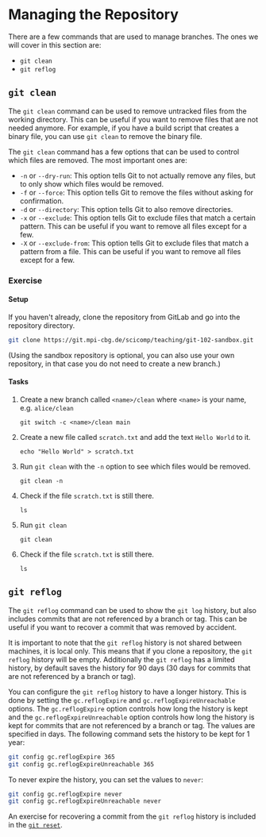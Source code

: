 # Managing the Repository

There are a few commands that are used to manage branches. The ones we will cover in this section are:

* `git clean`
* `git reflog`

## `git clean`

The `git clean` command can be used to remove untracked files from the working directory. This can be useful if you want
to remove files that are not needed anymore. For example, if you have a build script that creates a binary file, you can
use `git clean` to remove the binary file.

The `git clean` command has a few options that can be used to control which files are removed. The most important ones
are:

* `-n` or `--dry-run`: This option tells Git to not actually remove any files, but to only show which files would be
  removed.
* `-f` or `--force`: This option tells Git to remove the files without asking for confirmation.
* `-d` or `--directory`: This option tells Git to also remove directories.
* `-x` or `--exclude`: This option tells Git to exclude files that match a certain pattern. This can be useful if you
  want to remove all files except for a few.
* `-X` or `--exclude-from`: This option tells Git to exclude files that match a pattern from a file. This can be useful
  if you want to remove all files except for a few.

### Exercise

#### Setup

If you haven't already, clone the repository from GitLab and go into the repository directory.

```bash
git clone https://git.mpi-cbg.de/scicomp/teaching/git-102-sandbox.git
```

(Using the sandbox repository is optional, you can also use your own repository, in that case you do not need to create
a new branch.)

#### Tasks

1. Create a new branch called `<name>/clean` where `<name>` is your name, e.g. `alice/clean`

   ```bash,reveal
   git switch -c <name>/clean main
   ```

2. Create a new file called `scratch.txt` and add the text `Hello World` to it.

   ```bash,reveal
   echo "Hello World" > scratch.txt
   ```

3. Run `git clean` with the `-n` option to see which files would be removed.

   ```bash,reveal
   git clean -n
   ```

4. Check if the file `scratch.txt` is still there.

   ```bash,reveal
   ls
   ```

5. Run `git clean`

   ```bash,reveal
   git clean
   ```

6. Check if the file `scratch.txt` is still there.

   ```bash,reveal
   ls
   ```

## `git reflog`

The `git reflog` command can be used to show the `git log` history, but also includes commits that are not referenced by
a branch or tag. This can be useful if you want to recover a commit that was removed by accident.

It is important to note that the `git reflog` history is not shared between machines, it is local only. This means that
if you clone a repository, the `git reflog` history will be empty. Additionally the `git reflog` has a limited history,
by default saves the history for 90 days (30 days for commits that are not referenced by a branch or tag).

You can configure the `git reflog` history to have a longer history. This is done
by setting the `gc.reflogExpire` and `gc.reflogExpireUnreachable` options. The `gc.reflogExpire` option controls how
long the history is kept and the `gc.reflogExpireUnreachable` option controls how long the history is kept for commits
that are not referenced by a branch or tag. The values are specified in days. The following command sets the history to
be kept for 1 year:

```bash
git config gc.reflogExpire 365
git config gc.reflogExpireUnreachable 365
```

To never expire the history, you can set the values to `never`:

```bash
git config gc.reflogExpire never
git config gc.reflogExpireUnreachable never
```

An exercise for recovering a commit from the `git reflog` history is included in
the [`git reset`](./01-manipulate.md#git-reset).
